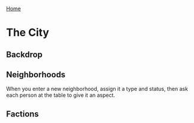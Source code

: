 [Home](index.md)

# The City

## Backdrop
## Neighborhoods
When you enter a new neighborhood, assign it a type and status, then ask each person at the table to give it an aspect.

## Factions

